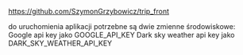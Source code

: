 https://github.com/SzymonGrzybowicz/trip_front

do uruchomienia aplikacji potrzebne są dwie zmienne środowiskowe:
Google api key jako GOOGLE_API_KEY
Dark sky weather api key jako DARK_SKY_WEATHER_API_KEY
